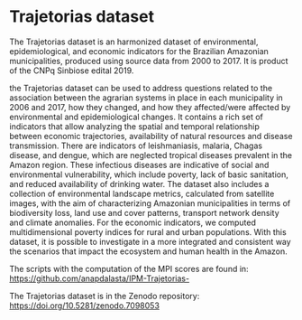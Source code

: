 # Trajetorias dataset

The Trajetorias dataset is an harmonized dataset of environmental, epidemiological, and economic indicators for the Brazilian Amazonian municipalities, 
produced using source data from 2000 to 2017. It is product of the CNPq Sinbiose edital 2019.  

the Trajetorias dataset can be used to address questions related to the association between the agrarian systems in place in each municipality in 2006 and 2017, how they changed, and how they affected/were affected by environmental and epidemiological changes. It contains a rich set of indicators that allow analyzing the spatial and temporal relationship between economic trajectories, availability of natural resources and disease transmission. There are indicators of leishmaniasis, malaria, Chagas disease, and dengue, which are neglected tropical diseases prevalent in the Amazon region. These infectious diseases are indicative of social and environmental vulnerability, which include poverty, lack of basic sanitation, and reduced availability of drinking water. The dataset also includes a collection of environmental landscape metrics, calculated from satellite images, with the aim of characterizing Amazonian municipalities in terms of biodiversity loss, land use and cover patterns, transport network density and climate anomalies. For the economic indicators, we computed multidimensional poverty indices for rural and urban populations.  With this dataset, it is possible to investigate in a more integrated and consistent way the scenarios that impact the ecosystem and human health in the Amazon. 

The scripts with the computation of the MPI scores are found in: https://github.com/anapdalasta/IPM-Trajetorias-

The Trajetorias dataset is in the Zenodo repository: https://doi.org/10.5281/zenodo.7098053

 
